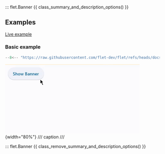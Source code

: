 ::: flet.Banner
{{ class_summary_and_description_options() }}

## Examples

[Live example](https://flet-controls-gallery.fly.dev/dialogs/banner)

### Basic example

```python
--8<-- "https://raw.githubusercontent.com/flet-dev/flet/refs/heads/docs/sdk/python/examples/controls/banner/basic.py"
```

![basic](https://raw.githubusercontent.com/flet-dev/flet/docs/sdk/python/examples/controls/banner/media/basic.gif){width="80%"}
/// caption
///

::: flet.Banner
{{ class_remove_summary_and_description_options() }}
